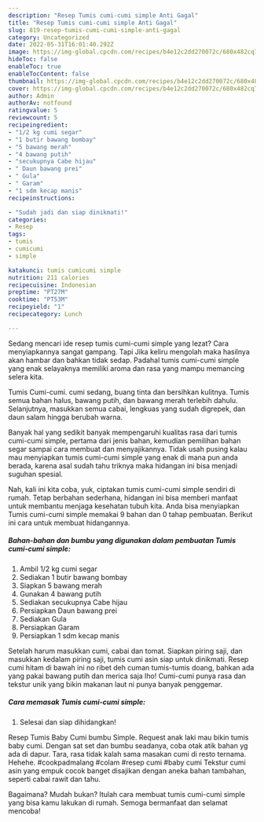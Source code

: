 ```yaml
---
description: "Resep Tumis cumi-cumi simple Anti Gagal"
title: "Resep Tumis cumi-cumi simple Anti Gagal"
slug: 819-resep-tumis-cumi-cumi-simple-anti-gagal
category: Uncategorized
date: 2022-05-31T16:01:40.292Z
image: https://img-global.cpcdn.com/recipes/b4e12c2dd270072c/680x482cq70/tumis-cumi-cumi-simple-foto-resep-utama.jpg
hideToc: false
enableToc: true
enableTocContent: false
thumbnail: https://img-global.cpcdn.com/recipes/b4e12c2dd270072c/680x482cq70/tumis-cumi-cumi-simple-foto-resep-utama.jpg
cover: https://img-global.cpcdn.com/recipes/b4e12c2dd270072c/680x482cq70/tumis-cumi-cumi-simple-foto-resep-utama.jpg
author: Admin
authorAv: notfound
ratingvalue: 5
reviewcount: 5
recipeingredient:
- "1/2 kg cumi segar"
- "1 butir bawang bombay"
- "5 bawang merah"
- "4 bawang putih"
- "secukupnya Cabe hijau"
- " Daun bawang prei"
- " Gula"
- " Garam"
- "1 sdm kecap manis"
recipeinstructions:

- "Sudah jadi dan siap dinikmati!"
categories:
- Resep
tags:
- tumis
- cumicumi
- simple

katakunci: tumis cumicumi simple 
nutrition: 211 calories
recipecuisine: Indonesian
preptime: "PT27M"
cooktime: "PT53M"
recipeyield: "1"
recipecategory: Lunch

---
```



Sedang mencari ide resep tumis cumi-cumi simple yang lezat? Cara menyiapkannya sangat gampang. Tapi Jika keliru mengolah maka hasilnya akan hambar dan bahkan tidak sedap. Padahal tumis cumi-cumi simple yang enak selayaknya memiliki aroma dan rasa yang mampu memancing selera kita.


Tumis Cumi-cumi. cumi sedang, buang tinta dan bersihkan kulitnya. Tumis semua bahan halus, bawang putih, dan bawang merah terlebih dahulu. Selanjutnya, masukkan semua cabai, lengkuas yang sudah digrepek, dan daun salam hingga berubah warna.

Banyak hal yang sedikit banyak mempengaruhi kualitas rasa dari tumis cumi-cumi simple, pertama dari jenis bahan, kemudian pemilihan bahan segar sampai cara membuat dan menyajikannya. Tidak usah pusing kalau mau menyiapkan tumis cumi-cumi simple yang enak di mana pun anda berada, karena asal sudah tahu triknya maka hidangan ini bisa menjadi suguhan spesial.


Nah, kali ini kita coba, yuk, ciptakan tumis cumi-cumi simple sendiri di rumah. Tetap berbahan sederhana, hidangan ini bisa memberi manfaat untuk membantu menjaga kesehatan tubuh kita. Anda bisa menyiapkan Tumis cumi-cumi simple memakai 9 bahan dan 0 tahap pembuatan. Berikut ini cara untuk membuat hidangannya.

<!--inarticleads1-->

##### Bahan-bahan dan bumbu yang digunakan dalam pembuatan Tumis cumi-cumi simple:

1. Ambil 1/2 kg cumi segar
1. Sediakan 1 butir bawang bombay
1. Siapkan 5 bawang merah
1. Gunakan 4 bawang putih
1. Sediakan secukupnya Cabe hijau
1. Persiapkan  Daun bawang prei
1. Sediakan  Gula
1. Persiapkan  Garam
1. Persiapkan 1 sdm kecap manis


Setelah harum masukkan cumi, cabai dan tomat. Siapkan piring saji, dan masukkan kedalam piring saji, tumis cumi asin siap untuk dinikmati. Resep cumi hitam di bawah ini no ribet deh cuman tumis-tumis doang, bahkan ada yang pakai bawang putih dan merica saja lho! Cumi-cumi punya rasa dan tekstur unik yang bikin makanan laut ni punya banyak penggemar. 

<!--inarticleads2-->

##### Cara memasak Tumis cumi-cumi simple:


1. Selesai dan siap dihidangkan!

Resep Tumis Baby Cumi bumbu Simple. Request anak laki mau bikin tumis baby cumi. Dengan sat set dan bumbu seadanya, coba otak atik bahan yg ada di dapur. Tara, rasa tidak kalah sama masakan cumi di resto ternama. Hehehe. #cookpadmalang #colam #resep cumi #baby cumi Tekstur cumi asin yang empuk cocok banget disajikan dengan aneka bahan tambahan, seperti cabai rawit dan tahu. 

Bagaimana? Mudah bukan? Itulah cara membuat tumis cumi-cumi simple yang bisa kamu lakukan di rumah. Semoga bermanfaat dan selamat mencoba!

